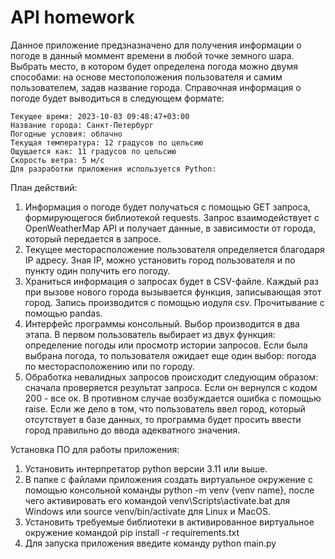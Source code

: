 # API homework

Данное приложение предзназначено для получения информации о погоде в данный моммент времени в любой точке земного шара.
Выбрать место, в котором будет определена погода можно двумя способами: на основе местоположения пользователя и самим пользователем, задав название города.
Справочная информация о погоде будет выводиться в следующем формате:
```
Текущее время: 2023-10-03 09:48:47+03:00
Название города: Санкт-Петербург
Погодные условия: облачно
Текущая температура: 12 градусов по цельсию
Ощущается как: 11 градусов по цельсию
Скорость ветра: 5 м/c
Для разработки приложения используется Python:
```

План действий:
1) Информация о погоде будет получаться с помощью GET запроса, формирующегося библиотекой requests. Запрос взаимодействует с OpenWeatherMap API и получает данные, в зависимости от города, который передается в запросе.
2) Текущее месторасположение пользователя определяется благодаря IP адресу. Зная IP, можно установить город пользователя и по пункту один получить его погоду.
3) Храниться информация о запросах будет в CSV-файле. Каждый раз при вызове нового города вызывается функция, записывающая этот город. Запись производится с помощью иодуля csv. Прочитывание с помощью pandas.
4) Интерфейс программы консольный. Выбор производится в два этапа. В первом пользователь выбирает из двух функция: определение погоды или просмотр истории запросов. Если была выбрана погода, то пользователя ожидает еще один выбор: погода по месторасположению или по городу.
5) Обработка невалидных запросов происходит следующим образом: сначала проверяется результат запроса. Если он вернулся с кодом 200 - все ок. В противном случае возбуждается ошибка с помощью raise. Если же дело в том, что пользователь ввел город, который отсутствует в базе данных, то программа будет просить ввести город правильно до ввода адекватного значения.

Установка ПО для работы приложения:

1) Установить интерпретатор python версии 3.11 или выше.
2) В папке с файлами приложения создать виртуальное окружение с помощью консольной команды python -m venv {venv name}, после чего активировать его командой venv\Scripts\activate.bat для Windows или source venv/bin/activate для Linux и MacOS.
3) Установить требуемые библиотеки в активированное виртуальное окружение командой pip install -r requirements.txt
4) Для запуска приложения введите команду python main.py
